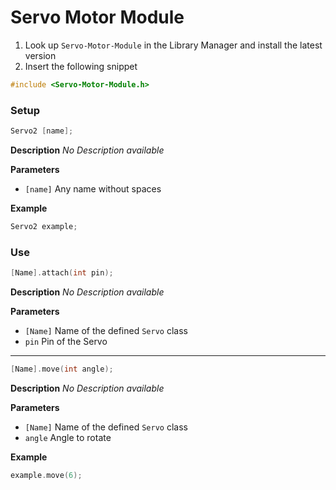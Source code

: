 # Servo Motor Module


1. Look up `Servo-Motor-Module` in the Library Manager and install the latest version
2. Insert the following snippet
 
```ino
#include <Servo-Motor-Module.h>
```

### Setup

```ino
Servo2 [name];
```
**Description** *No Description available*

**Parameters**
* `[name]` Any name without spaces

**Example**
```ino
Servo2 example;
```

### Use

```ino
[Name].attach(int pin);
```
**Description** *No Description available*

**Parameters**
* `[Name]` Name of the defined `Servo` class
* `pin` Pin of the Servo

---

```ino
[Name].move(int angle);
```
**Description** *No Description available*

**Parameters**
* `[Name]` Name of the defined `Servo` class
* `angle` Angle to rotate

**Example**
```ino
example.move(6);
```
